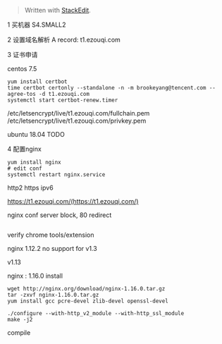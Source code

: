 


> Written with [StackEdit](https://stackedit.io/).


1 买机器
S4.SMALL2

2 设置域名解析
A record: t1.ezouqi.com

3 证书申请

centos 7.5
```
yum install certbot
time certbot certonly --standalone -n -m brookeyang@tencent.com --agree-tos -d t1.ezouqi.com
systemctl start certbot-renew.timer
```
/etc/letsencrypt/live/t1.ezouqi.com/fullchain.pem
/etc/letsencrypt/live/t1.ezouqi.com/privkey.pem


ubuntu 18.04
TODO

4 配置nginx
```
yum install nginx
# edit conf
systemctl restart nginx.service
```
http2
https
ipv6

https://t1.ezouqi.com/(https://t1.ezouqi.com/)

nginx conf server block, 80 redirect
```
```

verify chrome tools/extension

nginx 1.12.2 no support for v1.3

v1.13


nginx : 1.16.0 install
```
wget http://nginx.org/download/nginx-1.16.0.tar.gz
tar -zxvf nginx-1.16.0.tar.gz
yum install gcc pcre-devel zlib-devel openssl-devel

./configure --with-http_v2_module --with-http_ssl_module
make -j2

```
compile
<!--stackedit_data:
eyJoaXN0b3J5IjpbOTIzNjQ4NTUzLC0yMTU4NzY2NzMsLTE5NT
cyMjUzMzEsLTE2NjMzMDA2NDYsMjIzMDgyNDYxLDE1NTY1MTk5
MTIsLTg0NzAwMDkxNiwyMTAyMjExMjIxLC0yNjc2OTU1NjhdfQ
==
-->